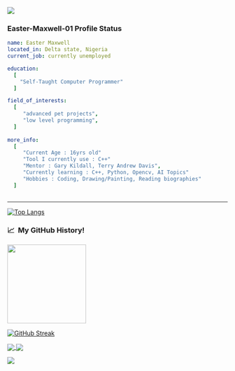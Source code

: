  <p align="left">
  <img src="https://capsule-render.vercel.app/api?type=waving&color=brown&height=90&section=footer"/>
</p>

### Easter-Maxwell-01 Profile Status

```yaml
name: Easter Maxwell
located_in: Delta state, Nigeria
current_job: currently unemployed

education:
  [
    "Self-Taught Computer Programmer"
  ]

field_of_interests:
  [
     "advanced pet projects",
     "low level programming", 
  ]
 
more_info:
  [
     "Current Age : 16yrs old"
     "Tool I currently use : C++"
     "Mentor : Gary Kildall, Terry Andrew Davis",
     "Currently learning : C++, Python, Opencv, AI Topics"
     "Hobbies : Coding, Drawing/Painting, Reading biographies"
  ]
  
```
---

[![Top Langs](https://github-readme-stats.vercel.app/api/top-langs/?username=Easter-Maxwell-01&layout=compact&theme=dark)](https://github.com/Easter-Maxwell-01/github-readme-stats)

<h3> 📈 &nbsp;My GitHub History!</h3>
<a href="https://github.com/Easter-Maxwell-01">
  <img height="180em" src="https://github-readme-stats.vercel.app/api?username=Easter-Maxwell-01&theme=radical&show_icons=true"/>
</a>

[![GitHub Streak](https://streak-stats.demolab.com/?user=Easter-Maxwell-01&theme=dark)](https://git.io/streak-stats)


<a href="https://github.com/Easter-Maxwell-01/Easter-Maxwell-01">
  <img align="center" src="https://github-readme-stats.vercel.app/api/pin/?username=Easter-Maxwell-01&repo=PROJECT-EULER&theme=dark" />
</a>
<a href="https://github.com/Easter-Maxwell-01/CONTAINER">
  <img align="center" src="https://github-readme-stats.vercel.app/api/pin/?username=Easter-Maxwell-01&repo=CONTAINER&theme=dark" />
</a>


<p align="left">
  <img src="https://capsule-render.vercel.app/api?type=waving&color=black&height=90&section=footer"/>
</p>
